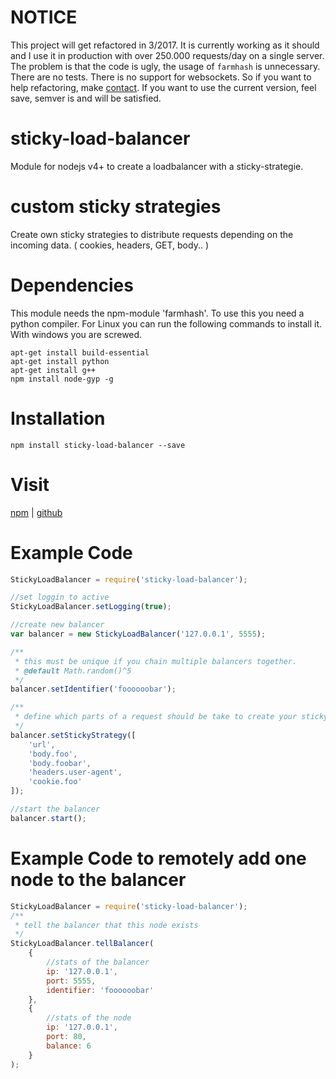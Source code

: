 # NOTICE
This project will get refactored in 3/2017.
It is currently working as it should and I use it in production with over 250.000 requests/day on a single server.
The problem is that the code is ugly, the usage of `farmhash` is unnecessary. There are no tests. There is no support for websockets. So if you want to help refactoring, make [contact](https://twitter.com/pubkeypubkey).
If you want to use the current version, feel save, semver is and will be satisfied.

# sticky-load-balancer
Module for nodejs v4+ to create a loadbalancer with a sticky-strategie.

# custom sticky strategies
Create own sticky strategies to distribute requests depending on the incoming data. ( cookies, headers, GET, body.. )

# Dependencies
This module needs the npm-module 'farmhash'. To use this you need a python compiler.
For Linux you can run the following commands to install it. With windows you are screwed.
```{r, engine='bash', count_lines}
apt-get install build-essential
apt-get install python
apt-get install g++
npm install node-gyp -g
```

# Installation
`npm install sticky-load-balancer --save`

# Visit
[npm](https://www.npmjs.com/package/sticky-load-balancer) | 
[github](https://github.com/danielsun174/sticky-load-balancer)

# Example Code
```js
StickyLoadBalancer = require('sticky-load-balancer');

//set loggin to active
StickyLoadBalancer.setLogging(true);

//create new balancer
var balancer = new StickyLoadBalancer('127.0.0.1', 5555);

/**
 * this must be unique if you chain multiple balancers together.
 * @default Math.random()^5
 */
balancer.setIdentifier('foooooobar');

/**
 * define which parts of a request should be take to create your sticky strategie.
 */
balancer.setStickyStrategy([
    'url',
    'body.foo',
    'body.foobar',
    'headers.user-agent',
    'cookie.foo'
]);

//start the balancer
balancer.start();
```


# Example Code to remotely add one node to the balancer
```js
StickyLoadBalancer = require('sticky-load-balancer');
/**
 * tell the balancer that this node exists
 */
StickyLoadBalancer.tellBalancer(
    {
        //stats of the balancer
        ip: '127.0.0.1',
        port: 5555,
        identifier: 'foooooobar'
    },
    {
        //stats of the node
        ip: '127.0.0.1',
        port: 80,
        balance: 6
    }
);
```
